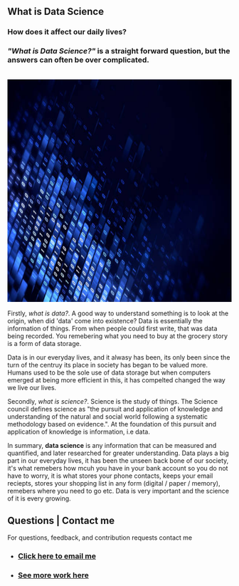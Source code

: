 ## **What is Data Science**
### How does it affect our daily lives? 

### *"What is Data Science?"* is a straight forward question, but the answers can often be over complicated. 
<br>

<img src="images/data1.jpg" width="900" height="500"/>

Firstly, *what is data?*. A good way to understand something is to look at the origin, when did 'data' come into existence? 
Data is essentially the information of things. From when people could first write, that was data being recorded. You remebering what you need to buy at the grocery story is a form of data storage. 
 

Data is in our everyday lives, and it alwasy has been, its only been since the turn of the centruy its place in society has began to be valued more. Humans used to be the sole use of data storage but when computers emerged at being more efficient in this, it has compelted changed the way we live our lives. 

Secondly, *what is science?*. Science is the study of things. The Science council defines science as "the pursuit and application of knowledge and understanding of the natural and social world following a systematic methodology based on evidence.". At the foundation of this pursuit and application of knowledge is information, i.e data. 


In summary, **data science** is any information that can be measured and quantified, and later researched for greater understanding. Data plays a big part in our everyday lives, it has been the unseen back bone of our society, it's what remebers how mcuh you have in your bank account so you do not have to worry, it is what stores your phone contacts, keeps your email reciepts, stores your shopping list in any form (digital / paper / memory), remebers where you need to go etc. Data is very important and the science of it is every growing. 


## Questions | Contact me 
For questions, feedback, and contribution requests contact me
* ### [Click here to email me](mailto:contactmattithyahu@gmail.com) 
* ### [See more work here](https://mattithyahudata.github.io/)